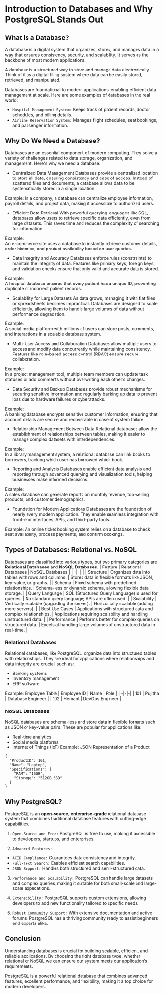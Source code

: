 # Introduction to Databases and Why PostgreSQL Stands Out

## What is a Database?
A database is a digital system that organizes, stores, and manages data in a way that ensures consistency, security, and scalability. It serves as the backbone of most modern applications.

A database is a structured way to store and manage data electronically. Think of it as a digital filing system where data can be easily stored, retrieved, and manipulated.

Databases are foundational to modern applications, enabling efficient data management at scale. Here are some examples of databases in the real world:
* `Hospital Management System:` Keeps track of patient records, doctor schedules, and billing details.
* `Airline Reservation System:` Manages flight schedules, seat bookings, and passenger information.

## Why Do We Need a Database?
Databases are an essential component of modern computing. They solve a variety of challenges related to data storage, organization, and management. Here's why we need a database:

* Centralized Data Management
Databases provide a centralized location to store all data, ensuring consistency and ease of access. Instead of scattered files and documents, a database allows data to be systematically stored in a single location.

Example:
In a company, a database can centralize employee information, payroll details, and project data, making it accessible to authorized users.

* Efficient Data Retrieval
With powerful querying languages like SQL, databases allow users to retrieve specific data efficiently, even from large datasets. This saves time and reduces the complexity of searching for information.


Example:  
An e-commerce site uses a database to instantly retrieve customer details, order histories, and product availability based on user queries.

* Data Integrity and Accuracy
Databases enforce rules (constraints) to maintain the integrity of data. Features like primary keys, foreign keys, and validation checks ensure that only valid and accurate data is stored.

Example:  
A hospital database ensures that every patient has a unique ID, preventing duplicate or incorrect patient records.

* Scalability for Large Datasets
As data grows, managing it with flat files or spreadsheets becomes impractical. Databases are designed to scale efficiently, allowing them to handle large volumes of data without performance degradation.

Example:  
A social media platform with millions of users can store posts, comments, and interactions in a scalable database system.

* Multi-User Access and Collaboration
Databases allow multiple users to access and modify data concurrently while maintaining consistency. Features like role-based access control (RBAC) ensure secure collaboration.

Example:  
In a project management tool, multiple team members can update task statuses or add comments without overwriting each other’s changes.

* Data Security and Backup
Databases provide robust mechanisms for securing sensitive information and regularly backing up data to prevent loss due to hardware failures or cyberattacks.

Example:  
A banking database encrypts sensitive customer information, ensuring that account details are secure and recoverable in case of system failure.

* Relationship Management Between Data
Relational databases allow the establishment of relationships between tables, making it easier to manage complex datasets with interdependencies.

Example:  
In a library management system, a relational database can link books to borrowers, tracking which user has borrowed which book.

* Reporting and Analysis
Databases enable efficient data analysis and reporting through advanced querying and visualization tools, helping businesses make informed decisions.

Example:  
A sales database can generate reports on monthly revenue, top-selling products, and customer demographics.

* Foundation for Modern Applications
Databases are the foundation of nearly every modern application. They enable seamless integration with front-end interfaces, APIs, and third-party tools.

Example:
An online ticket booking system relies on a database to check seat availability, process payments, and confirm bookings.


## Types of Databases: Relational vs. NoSQL
Databases are classified into various types, but two primary categories are **Relational Databases** and **NoSQL Databases**.
| Feature | Relational Databases | NoSQL Databases |
| -|-|-|
|    Structure     |  Organizes data into tables with rows and columns. |  Stores data in flexible formats like JSON, key-value, or graphs.  |
|    Schema     |  Fixed schema with predefined relationships.  |  Schema-less or dynamic schema, allowing flexible data storage.  |
|    Query Language    |  SQL (Structured Query Language) is used for queries.  |  No standard query language; APIs are often used.  |
|    Scalability      |  Vertically scalable (upgrading the server).  |  Horizontally scalable (adding more servers).  |
|    Best Use Cases     |  Applications with structured data and complex relationships.  |  Applications requiring scalability and handling unstructured data.  |
|    Performance    |  Performs better for complex queries on structured data.  |  Excels at handling large volumes of unstructured data in real-time.  |

### Relational Databases
Relational databases, like PostgreSQL, organize data into structured tables with relationships. They are ideal for applications where relationships and data integrity are crucial, such as:
* Banking systems
* Inventory management
* ERP software

Example: Employee Table
| Employee ID | Name | Role |
| -|-|-|
|    101     |  Pujitha |  Database Engineer  |
|    102     |  Hemant |  DevOps Engineer  |

### NoSQL Databases
NoSQL databases are schema-less and store data in flexible formats such as JSON or key-value pairs. These are popular for applications like:
* Real-time analytics
* Social media platforms
* Internet of Things (IoT)
Example: JSON Representation of a Product
```
{  
  "ProductID": 101,  
  "Name": "Laptop",  
  "Specifications": {  
    "RAM": "16GB",  
    "Storage": "512GB SSD"  
  }  
}
```

## Why PostgreSQL?
PostgreSQL is an **open-source**, **enterprise-grade** relational database system that combines traditional database features with cutting-edge capabilities.

1. `Open-Source and Free:` PostgreSQL is free to use, making it accessible to developers, startups, and enterprises.

2. `Advanced Features:`
* `ACID Compliance:` Guarantees data consistency and integrity.
* `Full-Text Search:` Enables efficient search capabilities.
* `JSON Support:` Handles both structured and semi-structured data.

3. `Performance and Scalability:` PostgreSQL can handle large datasets and complex queries, making it suitable for both small-scale and large-scale applications.

4. `Extensibility:` PostgreSQL supports custom extensions, allowing developers to add new functionality tailored to specific needs.

5. `Robust Community Support:` With extensive documentation and active forums, PostgreSQL has a thriving community ready to assist beginners and experts alike.

## Conclusion
Understanding databases is crucial for building scalable, efficient, and reliable applications. By choosing the right database type, whether relational or NoSQL we can ensure our system meets our application’s requirements.

PostgreSQL is a powerful relational database that combines advanced features, excellent performance, and flexibility, making it a top choice for modern developers.